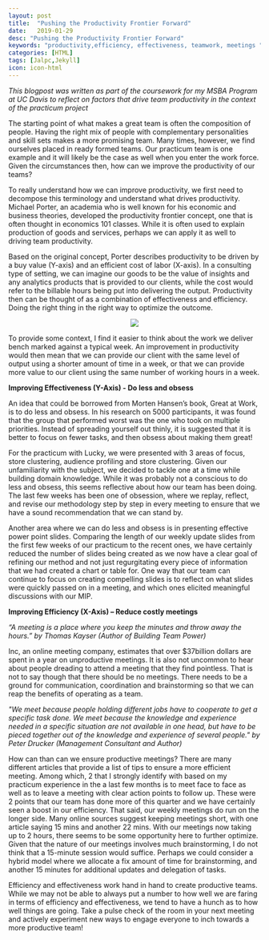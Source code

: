 ```yaml
---
layout: post
title:  "Pushing the Productivity Frontier Forward"
date:   2019-01-29
desc: "Pushing the Productivity Frontier Forward"
keywords: "productivity,efficiency, effectiveness, teamwork, meetings "
categories: [HTML]
tags: [Jalpc,Jekyll]
icon: icon-html
---
```

*This blogpost was written as part of the coursework for my MSBA Program at UC Davis to reflect on factors that drive team productivity in the context of the practicum project*

The starting point of what makes a great team is often the composition of people. Having the right mix of people with complementary personalities and skill sets makes a more promising team. Many times, however, we find ourselves placed in ready formed teams. Our practicum team is one example and it will likely be the case as well when you enter the work force. Given the circumstances then, how can we improve the productivity of our teams?

To really understand how we can improve productivity, we first need to decompose this terminology and understand what drives productivity. Michael Porter, an academia who is well known for his economic and business theories, developed the productivity frontier concept, one that is often thought in economics 101 classes. While it is often used to explain production of goods and services, perhaps we can apply it as well to driving team productivity.

Based on the original concept, Porter describes productivity to be driven by a buy value (Y-axis) and an efficient cost of labor (X-axis). In a consulting type of setting, we can imagine our goods to be the value of insights and any analytics products that is provided to our clients, while the cost would refer to the billable hours being put into delivering the output. Productivity then can be thought of as a combination of effectiveness and efficiency. Doing the right thing in the right way to optimize the outcome.

<p align="center">
<img src="https://1.bp.blogspot.com/-y4IdVddbDRM/XFCsUr6zDsI/AAAAAAAAAD0/OmaW6Di1sUcMZdnK1G1J18_z3S5eeWhxQCLcBGAs/s400/ppc.png">
</p>

To provide some context, I find it easier to think about the work we deliver bench marked against a typical week. An improvement in productivity would then mean that we can provide our client with the same level of output using a shorter amount of time in a week, or that we can provide more value to our client using the same number of working hours in a week.

**Improving Effectiveness (Y-Axis) - Do less and obsess**

An idea that could be borrowed from Morten Hansen’s book, Great at Work, is to do less and obsess. In his research on 5000 participants, it was found that the group that performed worst was the one who took on multiple priorities. Instead of spreading yourself out thinly, it is suggested that it is better to focus on fewer tasks, and then obsess about making them great!

For the practicum with Lucky, we were presented with 3 areas of focus, store clustering, audience profiling and store clustering. Given our unfamiliarity with the subject, we decided to tackle one at a time while building domain knowledge. While it was probably not a conscious to do less and obsess, this seems reflective about how our team has been doing. The last few weeks has been one of obsession, where we replay, reflect, and revise our methodology step by step in every meeting to ensure that we have a sound recommendation that we can stand by.

Another area where we can do less and obsess is in presenting effective power point slides. Comparing the length of our weekly update slides from the first few weeks of our practicum to the recent ones, we have certainly reduced the number of slides being created as we now have a clear goal of refining our method and not just regurgitating every piece of information that we had created a chart or table for. One way that our team can continue to focus on creating compelling slides is to reflect on what slides were quickly passed on in a meeting, and which ones elicited meaningful discussions with our MIP.

**Improving Efficiency (X-Axis) – Reduce costly meetings**

*“A meeting is a place where you keep the minutes and throw away the hours.”  by Thomas Kayser (Author of Building Team Power)*

Inc, an online meeting company, estimates that over $37billion dollars are spent in a year on unproductive meetings. It is also not uncommon to hear about people dreading to attend a meeting that they find pointless. That is not to say though that there should be no meetings. There needs to be a ground for communication, coordination and brainstorming so that we can reap the benefits of operating as a team.

*"We meet because people holding different jobs have to cooperate to get a specific task done. We meet because the knowledge and experience needed in a specific situation are not available in one head, but have to be pieced together out of the knowledge and experience of several people." by Peter Drucker (Management Consultant and Author)*

How can than can we ensure productive meetings? There are many different articles that provide a list of tips to ensure a more efficient meeting. Among which, 2 that I strongly identify with based on my practicum experience in the a last few months is to meet face to face as well as to leave a meeting with clear action points to follow up. These were 2 points that our team has done more of this quarter and we have certainly seen a boost in our efficiency. That said, our weekly meetings do run on the longer side. Many online sources suggest keeping meetings short, with one article saying 15 mins and another 22 mins. With our meetings now taking up to 2 hours, there seems to be some opportunity here to further optimize. Given that the nature of our meetings involves much brainstorming, I do not think that a 15-minute session would suffice. Perhaps we could consider a hybrid model where we allocate a fix amount of time for brainstorming, and another 15 minutes for additional updates and delegation of tasks.

Efficiency and effectiveness work hand in hand to create productive teams. While we may not be able to always put a number to how well we are faring in terms of efficiency and effectiveness, we tend to have a hunch as to how well things are going. Take a pulse check of the room in your next meeting and actively experiment new ways to engage everyone to inch towards a more productive team! 

